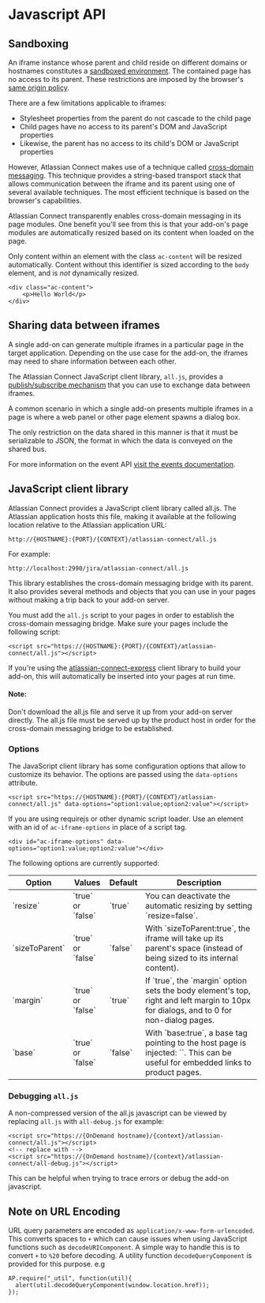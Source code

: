 # Javascript API

## Sandboxing
An iframe instance whose parent and child reside on different domains or hostnames constitutes a
[sandboxed environment](http://en.wikipedia.org/wiki/Sandbox_%28computer_security%29).
The contained page has no access to its parent. These restrictions are imposed by
the browser's [same origin policy](http://en.wikipedia.org/wiki/Same_origin_policy).

There are a few limitations applicable to iframes:

 * Stylesheet properties from the parent do not cascade to the child page
 * Child pages have no access to its parent's DOM and JavaScript properties
 * Likewise, the parent has no access to its child's DOM or JavaScript properties

However, Atlassian Connect makes use of a technique called [cross-domain messaging](http://easyxdm.net/wp/).
This technique provides a string-based transport stack that allows communication between the iframe and its parent
using one of several available techniques. The most efficient technique is based on the browser's capabilities.

Atlassian Connect transparently enables cross-domain messaging in its page modules. One benefit you'll see from this
is that your add-on's page modules are automatically resized based on its content when loaded on the page.

Only content within an element with the class `ac-content` will be resized automatically. 
Content without this identifier is sized according to the `body` element, and 
is *not* dynamically resized. 
```
<div class="ac-content">
    <p>Hello World</p>
</div>
```

## Sharing data between iframes
A single add-on can generate multiple iframes in a particular page in the target application. Depending on the use case
for the add-on, the iframes may need to share information between each other.

The Atlassian Connect JavaScript client library, `all.js`, provides a [publish/subscribe mechanism](../javascript/module-Events.html)
that you can use to exchange data between iframes.

A common scenario in which a single add-on presents multiple iframes in a page is where a web panel or other page element
spawns a dialog box.

The only restriction on the data shared in this manner is that it must be serializable to JSON, the format in which the
data is conveyed on the shared bus.

For more information on the event API [visit the events documentation](../javascript/module-Events.html).

## JavaScript client library

Atlassian Connect provides a JavaScript client library called all.js. The Atlassian application hosts this file, making
it available at the following location relative to the Atlassian application URL:

```
http://{HOSTNAME}:{PORT}/{CONTEXT}/atlassian-connect/all.js
```

For example:

```
http://localhost:2990/jira/atlassian-connect/all.js
```

This library establishes the cross-domain messaging bridge with its parent. It also provides several methods and objects
that you can use in your pages without making a trip back to your add-on server.

You must add the `all.js` script to your pages in order to establish the cross-domain messaging bridge. Make sure your
pages include the following script:

```
<script src="https://{HOSTNAME}:{PORT}/{CONTEXT}/atlassian-connect/all.js"></script>
```

If you're using the [atlassian-connect-express](https://bitbucket.org/atlassian/atlassian-connect-express) client
library to build your add-on, this will automatically be inserted into your pages at run time.

#### Note:
Don't download the all.js file and serve it up from your add-on server directly. The all.js file must be served up by
the product host in order for the cross-domain messaging bridge to be established.

### Options

The JavaScript client library has some configuration options that allow to customize its behavior. The options are passed
using the `data-options` attribute.

```
<script src="https://{HOSTNAME}:{PORT}/{CONTEXT}/atlassian-connect/all.js" data-options="option1:value;option2:value"></script>
```

If you are using requirejs or other dynamic script loader. Use an element with an id of `ac-iframe-options` in place of a script tag.
```
<div id="ac-iframe-options" data-options="option1:value;option2:value"></div>
```

The following options are currently supported:

<table class='aui'>
    <thead>
        <tr>
            <th>Option</th>
            <th>Values</th>
            <th>Default</th>
            <th>Description</th>
        </tr>
    </thead>
    <tbody>
        <tr>
            <td>`resize`</td>
            <td>`true` or `false`</td>
            <td>`true`</td>
            <td>You can deactivate the automatic resizing by setting `resize=false`.</td>
        </tr>
        <tr>
            <td>`sizeToParent`</td>
            <td>`true` or `false`</td>
            <td>`false`</td>
            <td>With `sizeToParent:true`, the iframe will take up its parent's space
            (instead of being sized to its internal content).</td>
        </tr>
        <tr>
            <td>`margin`</td>
            <td>`true` or `false`</td>
            <td>`true`</td>
            <td>If `true`, the `margin` option sets the body element's top, right and left margin to 10px for dialogs,
            and to 0 for non-dialog pages.</td>
        </tr>
        <tr>
            <td>`base`</td>
            <td>`true` or `false`</td>
            <td>`false`</td>
            <td>With `base:true`, a base tag pointing to the host page is injected: `<base href="{host}" target="_parent" />`.
            This can be useful for embedded links to product pages.</td>
        </tr>
    </tbody>
</table>

### Debugging `all.js`

A non-compressed version of the all.js javascript can be viewed by replacing `all.js` with `all-debug.js` for example:

```
<script src="https://{OnDemand hostname}/{context}/atlassian-connect/all.js"></script>
<!-- replace with -->
<script src="https://{OnDemand hostname}/{context}/atlassian-connect/all-debug.js"></script>
```

This can be helpful when trying to trace errors or debug the add-on javascript.

## Note on URL Encoding
URL query parameters are encoded as `application/x-www-form-urlencoded`.
This converts spaces to `+` which can cause issues when using JavaScript functions such as `decodeURIComponent`.
A simple way to handle this is to convert `+` to `%20` before decoding. A utility function `decodeQueryComponent`
is provided for this purpose. e.g

```
AP.require("_util", function(util){
  alert(util.decodeQueryComponent(window.location.href));
});
```
